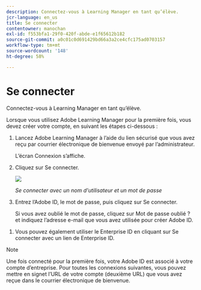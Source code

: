 ```yaml
---
description: Connectez-vous à Learning Manager en tant qu’élève.
jcr-language: en_us
title: Se connecter
contentowner: manochan
exl-id: f553bfa1-29f0-420f-abde-e1f65612b182
source-git-commit: a0c01c0d691429bd66a3a2ce4cfc175ad0703157
workflow-type: tm+mt
source-wordcount: '148'
ht-degree: 58%

---
```


# Se connecter

Connectez-vous à Learning Manager en tant qu’élève.

Lorsque vous utilisez Adobe Learning Manager pour la première fois, vous devez créer votre compte, en suivant les étapes ci-dessous :

1. Lancez Adobe Learning Manager à l’aide du lien sécurisé que vous avez reçu par courrier électronique de bienvenue envoyé par l’administrateur.

   L’écran Connexion s’affiche.

1. Cliquez sur Se connecter.

   ![](assets/adobeid-signin.png)

   *Se connecter avec un nom d&#39;utilisateur et un mot de passe*

1. Entrez l’Adobe ID, le mot de passe, puis cliquez sur Se connecter.

   Si vous avez oublié le mot de passe, cliquez sur Mot de passe oublié ? et indiquez l’adresse e-mail que vous avez utilisée pour créer Adobe ID.

<!--
   If you do not have an Adobe ID, [click here](../../../manage-account.md) to learn how to create an Adobe ID.
-->

1. Vous pouvez également utiliser le Enterprise ID en cliquant sur Se connecter avec un lien de Enterprise ID.

>[!NOTE]
>
>Une fois connecté pour la première fois, votre Adobe ID est associé à votre compte d’entreprise. Pour toutes les connexions suivantes, vous pouvez mettre en signet l’URL de votre compte (deuxième URL) que vous avez reçue dans le courrier électronique de bienvenue.
